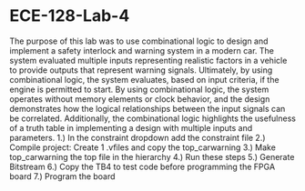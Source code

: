 # ECE-128-Lab-4
The purpose of this lab was to use combinational logic to design and implement a safety interlock and warning system in a modern car. The system evaluated multiple inputs representing realistic factors in a vehicle to provide outputs that represent warning signals. Ultimately, by using combinational logic, the system evaluates, based on input criteria, if the engine is permitted to start. By using combinational logic, the system operates without memory elements or clock behavior, and the design demonstrates how the logical relationships between the input signals can be correlated. Additionally, the combinational logic highlights the usefulness of a truth table in implementing a design with multiple inputs and parameters. 1.) In the constraint dropdown add the constraint file 2.) Compile project: Create 1 .vfiles and copy the top_carwarning 3.) Make top_carwarning the top file in the hierarchy 4.) Run these steps 5.) Generate Bitstream 6.) Copy the TB4 to test code before programming the FPGA board 7.) Program the board
